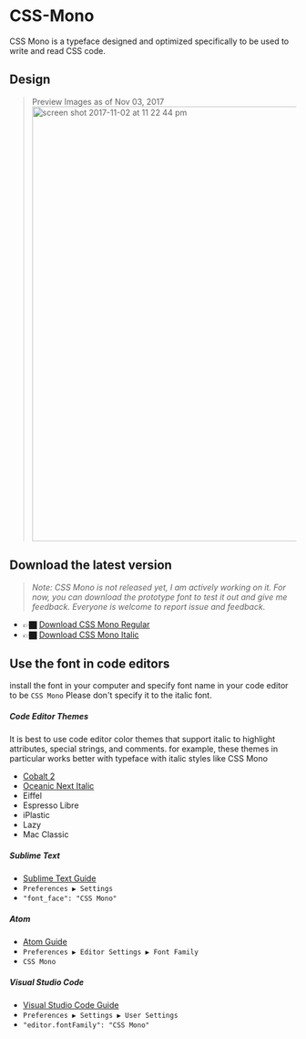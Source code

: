 # CSS-Mono

CSS Mono is a typeface designed and optimized specifically to be used to write and read CSS code.

## Design

>Preview Images as of Nov 03, 2017
><img width="762" alt="screen shot 2017-11-02 at 11 22 44 pm" src="https://user-images.githubusercontent.com/2474904/32379286-7bfa7334-c083-11e7-9aca-152a7e957951.png">

## Download the latest version

> *Note: CSS Mono is not released yet, I am actively working on it. For now, you can download the prototype font to test it out and give me feedback. Everyone is welcome to report issue and feedback.*

* 👉🏿 [Download CSS Mono Regular](https://github.com/wentin/CSS-Mono/raw/master/build/CSS%20Mono.otf)
* 👉🏿 [Download CSS Mono Italic](https://github.com/wentin/CSS-Mono/raw/master/build/CSS%20Mono%20italic.otf)

## Use the font in code editors
install the font in your computer and specify font name in your code editor to be `CSS Mono`
Please don't specify it to the italic font. 

##### Code Editor Themes
It is best to use code editor color themes that support italic to highlight attributes, special strings, and comments. for example, these themes in particular works better with typeface with italic styles like CSS Mono
* [Cobalt 2](https://packagecontrol.io/packages/Theme%20-%20Cobalt2)
* [Oceanic Next Italic](https://packagecontrol.io/packages/Oceanic%20Next%20Italic%20Color%20Scheme)
* Eiffel
* Espresso Libre
* iPlastic
* Lazy
* Mac Classic


##### Sublime Text 
* [Sublime Text Guide](https://www.sublimetext.com/docs/3/font.html)
* `Preferences ▶ Settings`
* `"font_face": "CSS Mono"`

##### Atom
* [Atom Guide](https://discuss.atom.io/t/how-do-i-install-fonts-in-atom/15490)
* `Preferences ▶ Editor Settings ▶ Font Family`
* `CSS Mono`

##### Visual Studio Code
* [Visual Studio Code Guide](https://code.visualstudio.com/docs/getstarted/settings)
* `Preferences ▶ Settings ▶ User Settings`
* `"editor.fontFamily": "CSS Mono"`
